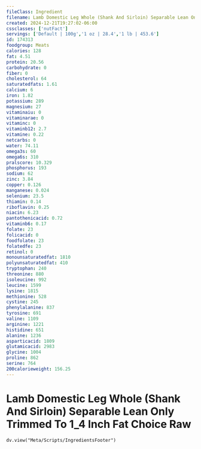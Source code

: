 ```yaml
---
fileClass: Ingredient
filename: Lamb Domestic Leg Whole (Shank And Sirloin) Separable Lean Only Trimmed To 1_4 Inch Fat Choice Raw
created: 2024-12-21T19:27:02-06:00
cssclasses: ['nutFact']
servings: ['Default | 100g','1 oz | 28.4','1 lb | 453.6']
id: 174313
foodgroup: Meats
calories: 128
fat: 4.51
protein: 20.56
carbohydrate: 0
fiber: 0
cholesterol: 64
saturatedfats: 1.61
calcium: 6
iron: 1.82
potassium: 289
magnesium: 27
vitaminaiu: 0
vitaminarae: 0
vitaminc: 0
vitaminb12: 2.7
vitamine: 0.22
netcarbs: 0
water: 74.11
omega3s: 60
omega6s: 310
pralscore: 10.329
phosphorus: 193
sodium: 62
zinc: 3.84
copper: 0.126
manganese: 0.024
selenium: 23.5
thiamin: 0.14
riboflavin: 0.25
niacin: 6.23
pantothenicacid: 0.72
vitaminb6: 0.17
folate: 23
folicacid: 0
foodfolate: 23
folatedfe: 23
retinol: 0
monounsaturatedfat: 1810
polyunsaturatedfat: 410
tryptophan: 240
threonine: 880
isoleucine: 992
leucine: 1599
lysine: 1815
methionine: 528
cystine: 245
phenylalanine: 837
tyrosine: 691
valine: 1109
arginine: 1221
histidine: 651
alanine: 1236
asparticacid: 1809
glutamicacid: 2983
glycine: 1004
proline: 862
serine: 764
200calorieweight: 156.25
---
```


# Lamb Domestic Leg Whole (Shank And Sirloin) Separable Lean Only Trimmed To 1_4 Inch Fat Choice Raw

```dataviewjs
dv.view("Meta/Scripts/IngredientsFooter")
```